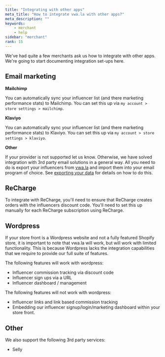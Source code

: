 ```yaml
---
title: "Integrating with other apps"
meta_title: "How to integrate vwa.la with other apps?"
meta_description: ""
keywords:
    - merchant
    - help
sidebar: "merchant"
rank: 15
---
```

We've had quite a few merchants ask us how to integrate with other apps. We're going to start documenting integration set-ups here.

## Email marketing

**Mailchimp**

You can automatically sync your influencer list (and there marketing performance stats) to Mailchimp. You can set this up via `my account > store settings > mailchimp`. 

**Klaviyo**

You can automatically sync your influencer list (and there marketing performance stats) to Klaviyo. You can set this up via `my account > store settings > klaviyo`. 

**Other**

If your provider is not supported let us know. Otherwise, we have solved integration with 3rd party email solutions in a general way. All you need to do is export your influencers from [vwa.la](http://vwa.la) and import them into your email program of choice. See [exporting your data](/merchant/exporting-your-data/) for details on how to do this.

## ReCharge

To integrate with ReCharge, you'll need to ensure that ReCharge creates orders with the influencers discount code. You'll need to set this up manually for each ReCharge subscription using ReCharge.

## Wordpress

If your store front is a Wordpress website and not a fully featured Shopify store, it is important to note that vwa.la will work, but will work with limited functionality. This is because Wordpress lacks the integration capabilities that we require to provide our full suite of features. 

The following features will work with wordpress:

- Influencer commission tracking via discount code
- Influencer sign ups via a URL
- Influencer dashboard / management 

The following features will not work with wordpress:

- Influencer links and link based commission tracking
- Embedding our influencer signup/login/marketing dashboard within your store front. 

## Other
We also support the following 3rd party services:

- Selly